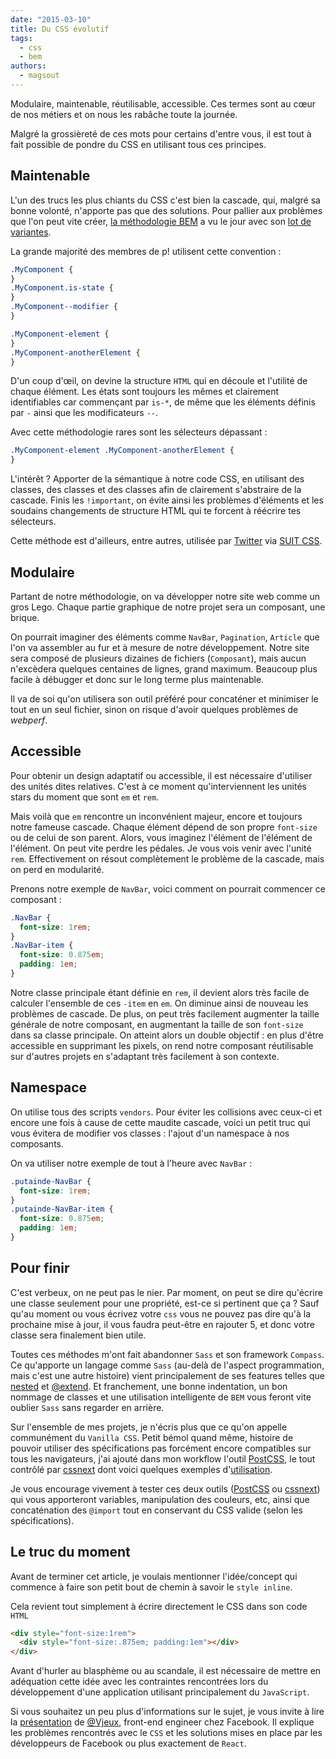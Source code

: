 ```yaml
---
date: "2015-03-10"
title: Du CSS évolutif
tags:
  - css
  - bem
authors:
  - magsout
---
```


Modulaire, maintenable, réutilisable, accessible. Ces termes sont au cœur de nos
métiers et on nous les rabâche toute la journée.

Malgré la grossièreté de ces mots pour certains d'entre vous, il est tout à fait
possible de pondre du CSS en utilisant tous ces principes.

## Maintenable

L'un des trucs les plus chiants du CSS c'est bien la cascade, qui, malgré sa
bonne volonté, n'apporte pas que des solutions. Pour pallier aux problèmes que
l'on peut vite créer, [la méthodologie BEM](/fr/articles/css/bem/) a vu le jour
avec son
[lot de variantes](http://blog.kaelig.fr/post/48196348743/fifty-shades-of-bem).

La grande majorité des membres de p! utilisent cette convention :

```css
.MyComponent {
}
.MyComponent.is-state {
}
.MyComponent--modifier {
}

.MyComponent-element {
}
.MyComponent-anotherElement {
}
```

D'un coup d'œil, on devine la structure `HTML` qui en découle et l'utilité de
chaque élément. Les états sont toujours les mêmes et clairement identifiables
car commençant par `is-*`, de même que les éléments définis par `-` ainsi que
les modificateurs `--`.

Avec cette méthodologie rares sont les sélecteurs dépassant :

```css
.MyComponent-element .MyComponent-anotherElement {
}
```

L'intérêt ? Apporter de la sémantique à notre code CSS, en utilisant des
classes, des classes et des classes afin de clairement s'abstraire de la
cascade. Finis les `!important`, on évite ainsi les problèmes d'éléments et les
soudains changements de structure HTML qui te forcent à réécrire tes sélecteurs.

Cette méthode est d'ailleurs, entre autres, utilisée par
[Twitter](http://twitter.com) via [SUIT CSS](http://suitcss.github.io/).

## Modulaire

Partant de notre méthodologie, on va développer notre site web comme un gros
Lego. Chaque partie graphique de notre projet sera un composant, une brique.

On pourrait imaginer des éléments comme `NavBar`, `Pagination`, `Article` que
l'on va assembler au fur et à mesure de notre développement. Notre site sera
composé de plusieurs dizaines de fichiers (`Composant`), mais aucun n'excèdera
quelques centaines de lignes, grand maximum. Beaucoup plus facile à débugger et
donc sur le long terme plus maintenable.

Il va de soi qu'on utilisera son outil préféré pour concaténer et minimiser le
tout en un seul fichier, sinon on risque d'avoir quelques problèmes de
_webperf_.

## Accessible

Pour obtenir un design adaptatif ou accessible, il est nécessaire d'utiliser des
unités dites relatives. C'est à ce moment qu'interviennent les unités stars du
moment que sont `em` et `rem`.

Mais voilà que `em` rencontre un inconvénient majeur, encore et toujours notre
fameuse cascade. Chaque élément dépend de son propre `font-size` ou de celui de
son parent. Alors, vous imaginez l'élément de l'élément de l'élément. On peut
vite perdre les pédales. Je vous vois venir avec l'unité `rem`. Effectivement on
résout complètement le problème de la cascade, mais on perd en modularité.

Prenons notre exemple de `NavBar`, voici comment on pourrait commencer ce
composant :

```css
.NavBar {
  font-size: 1rem;
}
.NavBar-item {
  font-size: 0.875em;
  padding: 1em;
}
```

Notre classe principale étant définie en `rem`, il devient alors très facile de
calculer l'ensemble de ces `-item` en `em`. On diminue ainsi de nouveau les
problèmes de cascade. De plus, on peut très facilement augmenter la taille
générale de notre composant, en augmentant la taille de son `font-size` dans sa
classe principale. On atteint alors un double objectif : en plus d'être
accessible en supprimant les pixels, on rend notre composant réutilisable sur
d'autres projets en s'adaptant très facilement à son contexte.

## Namespace

On utilise tous des scripts `vendors`. Pour éviter les collisions avec ceux-ci
et encore une fois à cause de cette maudite cascade, voici un petit truc qui
vous évitera de modifier vos classes : l'ajout d'un namespace à nos composants.

On va utiliser notre exemple de tout à l'heure avec `NavBar` :

```css
.putainde-NavBar {
  font-size: 1rem;
}
.putainde-NavBar-item {
  font-size: 0.875em;
  padding: 1em;
}
```

## Pour finir

C'est verbeux, on ne peut pas le nier. Par moment, on peut se dire qu'écrire une
classe seulement pour une propriété, est-ce si pertinent que ça ? Sauf qu'au
moment ou vous écrivez votre `css` vous ne pouvez pas dire qu'à la prochaine
mise à jour, il vous faudra peut-être en rajouter 5, et donc votre classe sera
finalement bien utile.

Toutes ces méthodes m'ont fait abandonner `Sass` et son framework `Compass`. Ce
qu'apporte un langage comme `Sass` (au-delà de l'aspect programmation, mais
c'est une autre histoire) vient principalement de ses features telles que
[nested](http://sass-lang.com/documentation/file.SASS_REFERENCE.html#nested_rules)
et
[@extend](http://sass-lang.com/documentation/file.SASS_REFERENCE.html#extend).
Et franchement, une bonne indentation, un bon nommage de classes et une
utilisation intelligente de `BEM` vous feront vite oublier `Sass` sans regarder
en arrière.

Sur l'ensemble de mes projets, je n'écris plus que ce qu'on appelle communément
du `Vanilla CSS`. Petit bémol quand même, histoire de pouvoir utiliser des
spécifications pas forcément encore compatibles sur tous les navigateurs, j'ai
ajouté dans mon workflow l'outil [PostCSS](https://github.com/postcss/postcss),
le tout contrôlé par [cssnext](http://cssnext.github.io/) dont voici quelques
exemples d'[utilisation](https://cssnext.github.io/cssnext-playground/).

Je vous encourage vivement à tester ces deux outils
([PostCSS](https://github.com/postcss/postcss) ou
[cssnext](http://cssnext.github.io/)) qui vous apporteront variables,
manipulation des couleurs, etc, ainsi que concaténation des `@import` tout en
conservant du CSS valide (selon les spécifications).

## Le truc du moment

Avant de terminer cet article, je voulais mentionner l'idée/concept qui commence
à faire son petit bout de chemin à savoir le `style inline`.

Cela revient tout simplement à écrire directement le CSS dans son code `HTML`

```html
<div style="font-size:1rem">
  <div style="font-size:.875em; padding:1em"></div>
</div>
```

Avant d'hurler au blasphème ou au scandale, il est nécessaire de mettre en
adéquation cette idée avec les contraintes rencontrées lors du développement
d'une application utilisant principalement du `JavaScript`.

Si vous souhaitez un peu plus d'informations sur le sujet, je vous invite à lire
la [présentation](https://speakerdeck.com/vjeux/react-css-in-js) de
[@Vjeux](https://twitter.com/Vjeux), front-end engineer chez Facebook. Il
explique les problèmes rencontrés avec le `CSS` et les solutions mises en place
par les développeurs de Facebook ou plus exactement de `React`.
